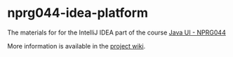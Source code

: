 # nprg044-idea-platform

The materials for for the IntelliJ IDEA part of the course [Java UI - NPRG044](https://is.cuni.cz/studium/predmety/index.php?do=predmet&kod=NPRG044)

More information is available in the [project wiki](https://github.com/d3slect/nprg044-idea-platform/wiki).

